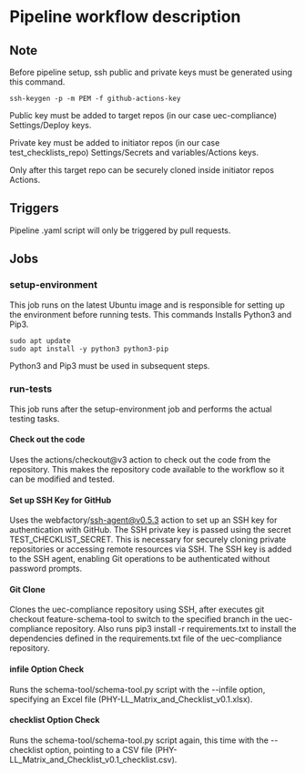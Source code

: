 # Pipeline workflow description


## Note

Before pipeline setup, ssh public and private keys must be generated using this command.
```
ssh-keygen -p -m PEM -f github-actions-key
```
Public key must be added to target repos 
(in our case uec-compliance) Settings/Deploy keys.

Private key must be added to initiator repos
(in our case test_checklists_repo) Settings/Secrets and variables/Actions keys.

Only after this target repo can be securely cloned inside initiator repos Actions.



## Triggers

Pipeline .yaml script will only be triggered by pull requests.


## Jobs


### setup-environment

This job runs on the latest Ubuntu image and is responsible for 
setting up the environment before running tests. This commands Installs
Python3 and Pip3. 
```
sudo apt update
sudo apt install -y python3 python3-pip
```
Python3 and Pip3 must be used in subsequent steps.


### run-tests

This job runs after the setup-environment job and performs the actual testing tasks.


#### Check out the code 

Uses the actions/checkout@v3 action to check out the code from the repository.
This makes the repository code available to the workflow so it can be modified and tested.


#### Set up SSH Key for GitHub

Uses the webfactory/ssh-agent@v0.5.3 action to set up an SSH key for authentication with GitHub. 
The SSH private key is passed using the secret TEST_CHECKLIST_SECRET. This is necessary for 
securely cloning private repositories or accessing remote resources via SSH. The SSH key is 
added to the SSH agent, enabling Git operations to be authenticated without password prompts.


#### Git Clone

Clones the uec-compliance repository using SSH, after executes git checkout feature-schema-tool to switch 
to the specified branch in the uec-compliance repository. Also runs pip3 install -r requirements.txt
to install the dependencies defined in the requirements.txt file of the uec-compliance repository.


#### infile Option Check

Runs the schema-tool/schema-tool.py script with the --infile option, 
specifying an Excel file (PHY-LL_Matrix_and_Checklist_v0.1.xlsx).


#### checklist Option Check

Runs the schema-tool/schema-tool.py script again, this time with the --checklist option, 
pointing to a CSV file (PHY-LL_Matrix_and_Checklist_v0.1_checklist.csv).


